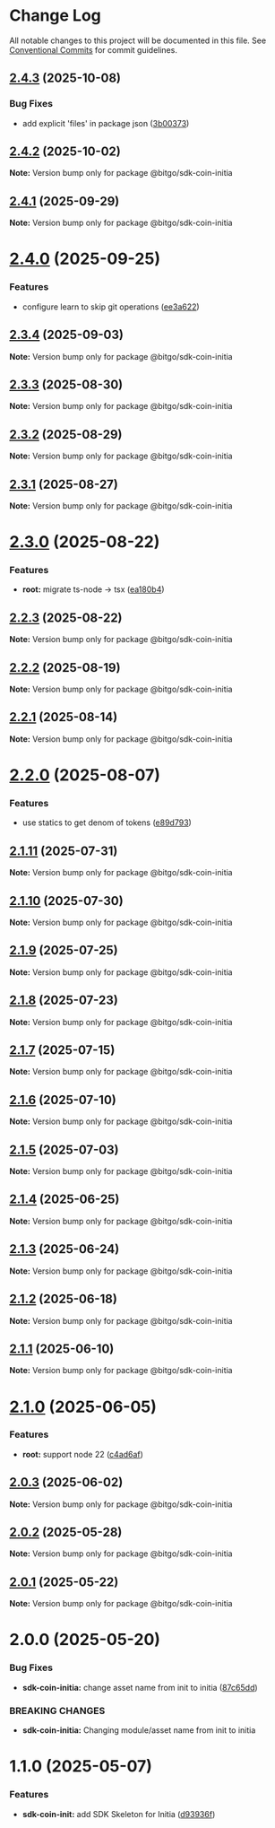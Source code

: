 # Change Log

All notable changes to this project will be documented in this file.
See [Conventional Commits](https://conventionalcommits.org) for commit guidelines.

## [2.4.3](https://github.com/BitGo/BitGoJS/compare/@bitgo/sdk-coin-initia@2.4.2...@bitgo/sdk-coin-initia@2.4.3) (2025-10-08)


### Bug Fixes

* add explicit 'files' in package json ([3b00373](https://github.com/BitGo/BitGoJS/commit/3b0037396f6ac16bb9380bd85bf37f2b133068f4))





## [2.4.2](https://github.com/BitGo/BitGoJS/compare/@bitgo/sdk-coin-initia@2.4.1...@bitgo/sdk-coin-initia@2.4.2) (2025-10-02)

**Note:** Version bump only for package @bitgo/sdk-coin-initia

## [2.4.1](https://github.com/BitGo/BitGoJS/compare/@bitgo/sdk-coin-initia@2.4.0...@bitgo/sdk-coin-initia@2.4.1) (2025-09-29)

**Note:** Version bump only for package @bitgo/sdk-coin-initia

# [2.4.0](https://github.com/BitGo/BitGoJS/compare/@bitgo/sdk-coin-initia@2.3.4...@bitgo/sdk-coin-initia@2.4.0) (2025-09-25)

### Features

- configure learn to skip git operations ([ee3a622](https://github.com/BitGo/BitGoJS/commit/ee3a6220496476aa7f4545b5f4a9a3bf97d9bdb9))

## [2.3.4](https://github.com/BitGo/BitGoJS/compare/@bitgo/sdk-coin-initia@2.3.3...@bitgo/sdk-coin-initia@2.3.4) (2025-09-03)

**Note:** Version bump only for package @bitgo/sdk-coin-initia

## [2.3.3](https://github.com/BitGo/BitGoJS/compare/@bitgo/sdk-coin-initia@2.3.2...@bitgo/sdk-coin-initia@2.3.3) (2025-08-30)

**Note:** Version bump only for package @bitgo/sdk-coin-initia

## [2.3.2](https://github.com/BitGo/BitGoJS/compare/@bitgo/sdk-coin-initia@2.3.1...@bitgo/sdk-coin-initia@2.3.2) (2025-08-29)

**Note:** Version bump only for package @bitgo/sdk-coin-initia

## [2.3.1](https://github.com/BitGo/BitGoJS/compare/@bitgo/sdk-coin-initia@2.3.0...@bitgo/sdk-coin-initia@2.3.1) (2025-08-27)

**Note:** Version bump only for package @bitgo/sdk-coin-initia

# [2.3.0](https://github.com/BitGo/BitGoJS/compare/@bitgo/sdk-coin-initia@2.2.3...@bitgo/sdk-coin-initia@2.3.0) (2025-08-22)

### Features

- **root:** migrate ts-node -> tsx ([ea180b4](https://github.com/BitGo/BitGoJS/commit/ea180b43001d8e956196bc07b32798e3a7031eeb))

## [2.2.3](https://github.com/BitGo/BitGoJS/compare/@bitgo/sdk-coin-initia@2.2.2...@bitgo/sdk-coin-initia@2.2.3) (2025-08-22)

**Note:** Version bump only for package @bitgo/sdk-coin-initia

## [2.2.2](https://github.com/BitGo/BitGoJS/compare/@bitgo/sdk-coin-initia@2.2.1...@bitgo/sdk-coin-initia@2.2.2) (2025-08-19)

**Note:** Version bump only for package @bitgo/sdk-coin-initia

## [2.2.1](https://github.com/BitGo/BitGoJS/compare/@bitgo/sdk-coin-initia@2.2.0...@bitgo/sdk-coin-initia@2.2.1) (2025-08-14)

**Note:** Version bump only for package @bitgo/sdk-coin-initia

# [2.2.0](https://github.com/BitGo/BitGoJS/compare/@bitgo/sdk-coin-initia@2.1.11...@bitgo/sdk-coin-initia@2.2.0) (2025-08-07)

### Features

- use statics to get denom of tokens ([e89d793](https://github.com/BitGo/BitGoJS/commit/e89d79365086512d845bb498deed7ee66ecd2fc0))

## [2.1.11](https://github.com/BitGo/BitGoJS/compare/@bitgo/sdk-coin-initia@2.1.10...@bitgo/sdk-coin-initia@2.1.11) (2025-07-31)

**Note:** Version bump only for package @bitgo/sdk-coin-initia

## [2.1.10](https://github.com/BitGo/BitGoJS/compare/@bitgo/sdk-coin-initia@2.1.9...@bitgo/sdk-coin-initia@2.1.10) (2025-07-30)

**Note:** Version bump only for package @bitgo/sdk-coin-initia

## [2.1.9](https://github.com/BitGo/BitGoJS/compare/@bitgo/sdk-coin-initia@2.1.7...@bitgo/sdk-coin-initia@2.1.9) (2025-07-25)

**Note:** Version bump only for package @bitgo/sdk-coin-initia

## [2.1.8](https://github.com/BitGo/BitGoJS/compare/@bitgo/sdk-coin-initia@2.1.7...@bitgo/sdk-coin-initia@2.1.8) (2025-07-23)

**Note:** Version bump only for package @bitgo/sdk-coin-initia

## [2.1.7](https://github.com/BitGo/BitGoJS/compare/@bitgo/sdk-coin-initia@2.1.6...@bitgo/sdk-coin-initia@2.1.7) (2025-07-15)

**Note:** Version bump only for package @bitgo/sdk-coin-initia

## [2.1.6](https://github.com/BitGo/BitGoJS/compare/@bitgo/sdk-coin-initia@2.1.5...@bitgo/sdk-coin-initia@2.1.6) (2025-07-10)

**Note:** Version bump only for package @bitgo/sdk-coin-initia

## [2.1.5](https://github.com/BitGo/BitGoJS/compare/@bitgo/sdk-coin-initia@2.1.4...@bitgo/sdk-coin-initia@2.1.5) (2025-07-03)

**Note:** Version bump only for package @bitgo/sdk-coin-initia

## [2.1.4](https://github.com/BitGo/BitGoJS/compare/@bitgo/sdk-coin-initia@2.1.3...@bitgo/sdk-coin-initia@2.1.4) (2025-06-25)

**Note:** Version bump only for package @bitgo/sdk-coin-initia

## [2.1.3](https://github.com/BitGo/BitGoJS/compare/@bitgo/sdk-coin-initia@2.1.2...@bitgo/sdk-coin-initia@2.1.3) (2025-06-24)

**Note:** Version bump only for package @bitgo/sdk-coin-initia

## [2.1.2](https://github.com/BitGo/BitGoJS/compare/@bitgo/sdk-coin-initia@2.1.1...@bitgo/sdk-coin-initia@2.1.2) (2025-06-18)

**Note:** Version bump only for package @bitgo/sdk-coin-initia

## [2.1.1](https://github.com/BitGo/BitGoJS/compare/@bitgo/sdk-coin-initia@2.1.0...@bitgo/sdk-coin-initia@2.1.1) (2025-06-10)

**Note:** Version bump only for package @bitgo/sdk-coin-initia

# [2.1.0](https://github.com/BitGo/BitGoJS/compare/@bitgo/sdk-coin-initia@2.0.3...@bitgo/sdk-coin-initia@2.1.0) (2025-06-05)

### Features

- **root:** support node 22 ([c4ad6af](https://github.com/BitGo/BitGoJS/commit/c4ad6af2e8896221417c303f0f6b84652b493216))

## [2.0.3](https://github.com/BitGo/BitGoJS/compare/@bitgo/sdk-coin-initia@2.0.2...@bitgo/sdk-coin-initia@2.0.3) (2025-06-02)

**Note:** Version bump only for package @bitgo/sdk-coin-initia

## [2.0.2](https://github.com/BitGo/BitGoJS/compare/@bitgo/sdk-coin-initia@2.0.1...@bitgo/sdk-coin-initia@2.0.2) (2025-05-28)

**Note:** Version bump only for package @bitgo/sdk-coin-initia

## [2.0.1](https://github.com/BitGo/BitGoJS/compare/@bitgo/sdk-coin-initia@2.0.0...@bitgo/sdk-coin-initia@2.0.1) (2025-05-22)

**Note:** Version bump only for package @bitgo/sdk-coin-initia

# 2.0.0 (2025-05-20)

### Bug Fixes

- **sdk-coin-initia:** change asset name from init to initia ([87c65dd](https://github.com/BitGo/BitGoJS/commit/87c65dd98c132fa22ba145e7acafaa703b60f484))

### BREAKING CHANGES

- **sdk-coin-initia:** Changing module/asset name from init to initia

# 1.1.0 (2025-05-07)

### Features

- **sdk-coin-init:** add SDK Skeleton for Initia ([d93936f](https://github.com/BitGo/BitGoJS/commit/d93936f3cf011acba2ded8ffb4dc40315ed44cd1))
